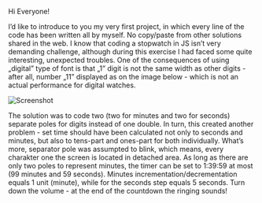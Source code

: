 Hi Everyone!

I’d like to introduce to you my very first project, in which every line of the code has been written all by myself. No copy/paste from other solutions shared in the web. I know that coding a stopwatch in JS isn’t very demanding challenge, although during this exercise I had faced some quite interesting, unexpected troubles. One of the consequences of using „digital” type of font is that „1” digit is not the same width as other digits - after all, number „11” displayed as on the image below - which is not an actual performance for digital watches.

![Screenshot](11.jpg)

The solution was to code two (two for minutes and two for seconds) separate poles for digits instead of one double. In turn, this created another problem - set time should have been calculated not only to seconds and minutes, but also to tens-part and ones-part for both individually. What’s more, separator pole was assumpted to blink, which means, every charakter one the screen is located in detached area. 
As long as there are only two poles to represent minutes, the timer can be set to 1:39:59 at most (99 minutes and 59 seconds). Minutes incrementation/decrementation equals 1 unit (minute), while for the seconds step equals 5 seconds. Turn down the volume - at the end of the countdown the ringing sounds!
